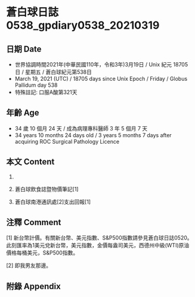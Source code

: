 [_metadata_:encoding]: - "utf-8"
[_metadata_:language]: - "zh-Hant-TW"
[_metadata_:fileformat]: - "markdown"
[_metadata_:MIME_type]: - "text/plain"
[_metadata_:markdown_version]: - "commonmark version 0.29"
[_metadata_:markdown_spec]: - "https://spec.commonmark.org/0.29/"

# 蒼白球日誌0538_gpdiary0538_20210319 #

## 日期 Date ##

* 世界協調時間2021年(中華民國110年，令和3年)3月19日 / Unix 紀元 18705 日 / 星期五 / 蒼白球紀元第538日
* March 19, 2021 (UTC) / 18705 days since Unix Epoch / Friday / Globus Pallidum day 538
* 特殊註記: 口服A酸第321天

## 年齡 Age ##

* 34 歲 10 個月 24 天 / 成為病理專科醫師 3 年 5 個月 7 天
* 34 years 10 months 24 days old / 3 years 5 months 7 days after acquiring ROC Surgical Pathology Licence

## 本文 Content ##

1. 

    
2. 蒼白球飲食誌暨物價筆記[1]

    
3. 蒼白球南港通訊處[2]支出回報[1]

    

## 注釋 Comment ##

[1] 新台幣計價。有關新台幣、美元指數、S&P500指數請參見蒼白球日誌0520。此刻匯率為1美元兌新台幣，美元指數，金價每盎司美元，西德州中級(WTI)原油價格每桶美元，S&P500指數。


[2] 即我男友那邊。



## 附錄 Appendix ##

